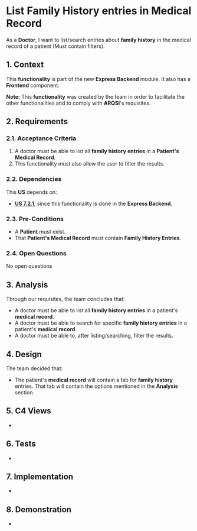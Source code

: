 # List Family History entries in Medical Record

As a **Doctor**, I want to list/search entries about **family history** in the medical record of a patient (Must contain filters).

## 1. Context

This **functionality** is part of the new **Express Backend** module. It also has a **Frontend** component.

**Note:** This **functionality** was created by the team in order to facilitate the other functionalities and to comply with **ARQSI**'s requisites.

## 2. Requirements

### 2.1. Acceptance Criteria

1. A doctor must be able to list all **family history entries** in a **Patient's Medical Record**.
2. This functionality must also allow the user to filter the results.

### 2.2. Dependencies

This **US** depends on:
* [**US 7.2.1**](../7-2-1/readme.md), since this functionality is done in the **Express Backend**.

### 2.3. Pre-Conditions

* A **Patient** must exist.
* That **Patient's Medical Record** must contain **Family History Entries**.

### 2.4. Open Questions

No open questions

## 3. Analysis

Through our requisites, the team concludes that:
* A doctor must be able to list all **family history entries** in a patient's **medical record**.
* A doctor must be able to search for specific **family history entries** in a patient's **medical record**.
* A doctor must be able to, after listing/searching, filter the results.

## 4. Design

The team decided that:
* The patient's **medical record** will contain a tab for **family history** entries. That tab will contain the options mentioned in the **Analysis** section.

## 5. C4 Views

-

## 6. Tests

-

## 7. Implementation

-

## 8. Demonstration

-